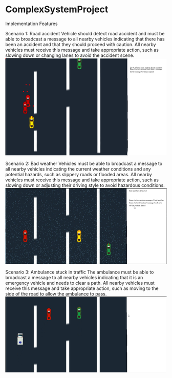 # ComplexSystemProject

Implementation Features

Scenario 1: Road accident
Vehicle should detect road accident and must be able to broadcast a message to all nearby vehicles indicating that there has been an accident and that they should proceed with caution.
All nearby vehicles must receive this message and take appropriate action, such as slowing down or changing lanes to avoid the accident scene.
![Alt text](https://github.com/shahparth4299/ComplexSystemProject/blob/main/Assets/Scenario1-%20Change%20Lane%20After%20Accident.png)

Scenario 2: Bad weather
Vehicles must be able to broadcast a message to all nearby vehicles indicating the current weather conditions and any potential hazards, such as slippery roads or flooded areas.
All nearby vehicles must receive this message and take appropriate action, such as slowing down or adjusting their driving style to avoid hazardous conditions.
![Alt text](https://github.com/shahparth4299/ComplexSystemProject/blob/main/Assets/Scenario2-%20Bad%20Weather%20Detection.jpg)

Scenario 3: Ambulance stuck in traffic
The ambulance must be able to broadcast a message to all nearby vehicles indicating that it is an emergency vehicle and needs to clear a path.
All nearby vehicles must receive this message and take appropriate action, such as moving to the side of the road to allow the ambulance to pass.
![Alt text](https://github.com/shahparth4299/ComplexSystemProject/blob/main/Assets/Scenario3-%20Clear%20Lane%20For%20Ambulance.jpg)
